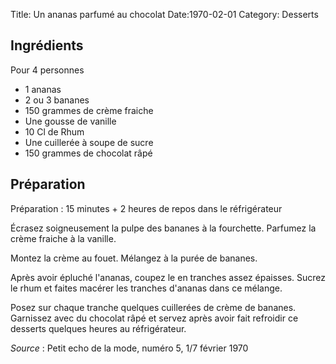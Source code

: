 Title: Un ananas parfumé au chocolat
Date:1970-02-01
Category: Desserts

## Ingrédients

Pour 4 personnes

  * 1 ananas
  * 2 ou 3 bananes
  * 150 grammes de crème fraiche
  * Une gousse de vanille
  * 10 Cl de Rhum
  * Une cuillerée à soupe de sucre
  * 150 grammes de chocolat râpé


## Préparation

Préparation : 15 minutes + 2 heures de repos dans le réfrigérateur

Écrasez soigneusement la pulpe des bananes à la fourchette. Parfumez la crème
fraiche à la vanille.

Montez la crème au fouet. Mélangez à la purée de bananes.

Après avoir épluché l'ananas, coupez le en tranches assez épaisses. Sucrez le
rhum et faites macérer les tranches d'ananas dans ce mélange.

Posez sur chaque tranche quelques cuillerées de crème de bananes. Garnissez avec
du chocolat râpé et servez après avoir fait refroidir ce desserts quelques
heures au réfrigérateur.

*Source* : Petit echo de la mode, numéro 5, 1/7 février 1970
